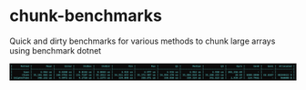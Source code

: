 # chunk-benchmarks
Quick and dirty benchmarks for various methods to chunk large arrays using benchmark dotnet 

<p align="center">
   <div style="width:640;height:320">
       <img style="width: inherit" src="https://raw.githubusercontent.com/Timmoth/chunk-benchmarks/main/benchmark-results.png">
</div>
</p>
